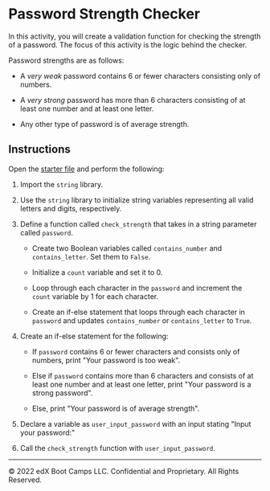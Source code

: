 # Password Strength Checker

In this activity, you will create a validation function for checking the strength of a password. The focus of this activity is the logic behind the checker.

Password strengths are as follows:

  * A _very weak_ password contains 6 or fewer characters consisting only of numbers.

  * A _very strong_ password has more than 6 characters consisting of at least one number and at least one letter.

  * Any other type of password is of average strength.

## Instructions

Open the [starter file](Unsolved/algo-challenge-02.py) and perform the following:

1. Import the `string` library.

2. Use the `string` library to initialize string variables representing all valid letters and digits, respectively.

3. Define a function called `check_strength` that takes in a string parameter called `password`.

    * Create two Boolean variables called `contains_number` and `contains_letter`. Set them to `False`.

    * Initialize a `count` variable and set it to 0.

    * Loop through each character in the `password` and increment the `count` variable by 1 for each character.

    * Create an if-else statement that loops through each character in `password` and updates `contains_number` or `contains_letter` to `True`.

4. Create an if-else statement for the following:

    * If `password` contains 6 or fewer characters and consists only of numbers, print "Your password is too weak".

    * Else if `password` contains more than 6 characters and consists of at least one number and at least one letter, print "Your password is a strong password".

    * Else, print "Your password is of average strength".

5. Declare a variable as `user_input_password` with an input stating "Input your password:"

6. Call the `check_strength` function with `user_input_password`.


---

© 2022 edX Boot Camps LLC. Confidential and Proprietary. All Rights Reserved.
